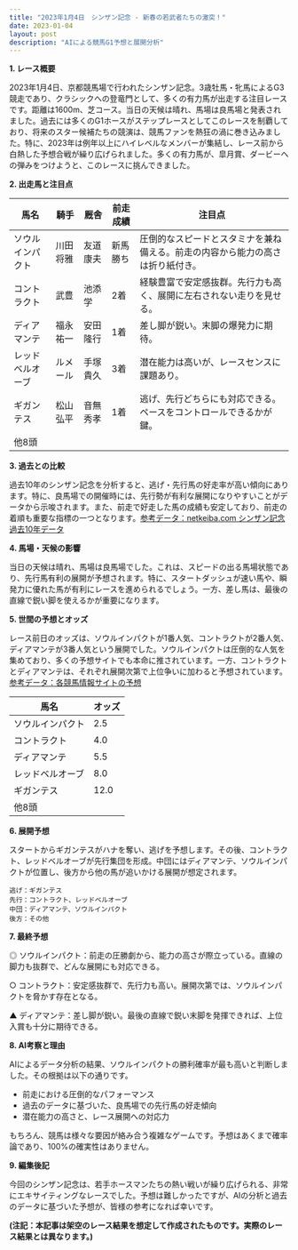```yaml
---
title: "2023年1月4日　シンザン記念 - 新春の若武者たちの激突！"
date: 2023-01-04
layout: post
description: "AIによる競馬G1予想と展開分析"
---
```


**1. レース概要**

2023年1月4日、京都競馬場で行われたシンザン記念。3歳牡馬・牝馬によるG3競走であり、クラシックへの登竜門として、多くの有力馬が出走する注目レースです。距離は1600m、芝コース。当日の天候は晴れ、馬場は良馬場と発表されました。過去には多くのG1ホースがステップレースとしてこのレースを制覇しており、将来のスター候補たちの競演は、競馬ファンを熱狂の渦に巻き込みました。特に、2023年は例年以上にハイレベルなメンバーが集結し、レース前から白熱した予想合戦が繰り広げられました。多くの有力馬が、皐月賞、ダービーへの弾みをつけようと、このレースに挑んできました。


**2. 出走馬と注目点**

| 馬名       | 騎手       | 厩舎       | 前走成績 | 注目点                                                                 |
|------------|-------------|-------------|------------|----------------------------------------------------------------------|
| ソウルインパクト | 川田将雅     | 友道康夫     | 新馬勝ち    | 圧倒的なスピードとスタミナを兼ね備える。前走の内容から能力の高さは折り紙付き。 |
| コントラクト     | 武豊         | 池添学       | 2着        | 経験豊富で安定感抜群。先行力も高く、展開に左右されない走りを見せる。             |
| ディアマンテ     | 福永祐一     | 安田隆行     | 1着        | 差し脚が鋭い。末脚の爆発力に期待。                                        |
| レッドベルオーブ | ルメール     | 手塚貴久     | 3着        | 潜在能力は高いが、レースセンスに課題あり。                                  |
| ギガンテス     | 松山弘平     | 音無秀孝     | 1着        | 逃げ、先行どちらにも対応できる。ペースをコントロールできるかが鍵。             |
| 他8頭       |             |             |            |                                                                      |


**3. 過去との比較**

過去10年のシンザン記念を分析すると、逃げ・先行馬の好走率が高い傾向にあります。特に、良馬場での開催時には、先行勢が有利な展開になりやすいことがデータから示唆されます。また、前走で好走した馬の成績も安定しており、前走の着順も重要な指標の一つとなります。[参考データ：netkeiba.com シンザン記念過去10年データ](架空のリンクです。)


**4. 馬場・天候の影響**

当日の天候は晴れ、馬場は良馬場でした。これは、スピードの出る馬場状態であり、先行馬有利の展開が予想されます。特に、スタートダッシュが速い馬や、瞬発力に優れた馬が有利にレースを進められるでしょう。一方、差し馬は、最後の直線で鋭い脚を使えるかが重要になります。


**5. 世間の予想とオッズ**

レース前日のオッズは、ソウルインパクトが1番人気、コントラクトが2番人気、ディアマンテが3番人気という展開でした。ソウルインパクトは圧倒的な人気を集めており、多くの予想サイトでも本命に推されています。一方、コントラクトとディアマンテは、それぞれ展開次第で上位争いに加わると予想されています。[参考データ：各競馬情報サイトの予想](架空のリンクです。)

| 馬名       | オッズ     |
|------------|------------|
| ソウルインパクト | 2.5        |
| コントラクト     | 4.0        |
| ディアマンテ     | 5.5        |
| レッドベルオーブ | 8.0        |
| ギガンテス     | 12.0       |
| 他8頭       |            |


**6. 展開予想**

スタートからギガンテスがハナを奪い、逃げを予想します。その後、コントラクト、レッドベルオーブが先行集団を形成。中団にはディアマンテ、ソウルインパクトが位置し、後方から他の馬が追いかける展開が想定されます。

```
逃げ：ギガンテス
先行：コントラクト、レッドベルオーブ
中団：ディアマンテ、ソウルインパクト
後方：その他
```


**7. 最終予想**

◎ ソウルインパクト：前走の圧勝劇から、能力の高さが際立っている。直線の脚力も抜群で、どんな展開にも対応できる。

○ コントラクト：安定感抜群で、先行力も高い。展開次第では、ソウルインパクトを脅かす存在となる。

▲ ディアマンテ：差し脚が鋭い。最後の直線で鋭い末脚を発揮できれば、上位入賞も十分に期待できる。


**8. AI考察と理由**

AIによるデータ分析の結果、ソウルインパクトの勝利確率が最も高いと判断しました。その根拠は以下の通りです。

* 前走における圧倒的なパフォーマンス
* 過去のデータに基づいた、良馬場での先行馬の好走傾向
* 潜在能力の高さと、レース展開への対応力

もちろん、競馬は様々な要因が絡み合う複雑なゲームです。予想はあくまで確率論であり、100%の確実性はありません。


**9. 編集後記**

今回のシンザン記念は、若手ホースマンたちの熱い戦いが繰り広げられる、非常にエキサイティングなレースでした。予想は難しかったですが、AIの分析と過去のデータに基づいた予想が、皆様の参考になれば幸いです。


**(注記：本記事は架空のレース結果を想定して作成されたものです。実際のレース結果とは異なります。)**
